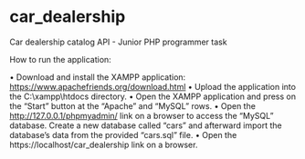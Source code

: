 # car_dealership
 Car dealership catalog API - Junior PHP programmer task

How to run the application:

•	Download and install the XAMPP application: https://www.apachefriends.org/download.html
•	Upload the application into the C:\xampp\htdocs directory.
•	Open the XAMPP application and press on the “Start” button at the “Apache” and “MySQL” rows.
•	Open the http://127.0.0.1/phpmyadmin/ link on a browser to access the “MySQL” database. Create a new database called “cars” and afterward import the database’s data from the provided “cars.sql” file.
•	Open the https://localhost/car_dealership link on a browser.
